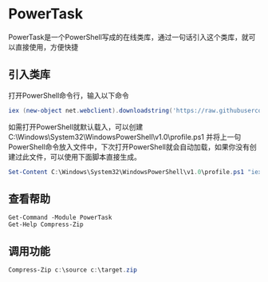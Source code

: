 # PowerTask

PowerTask是一个PowerShell写成的在线类库，通过一句话引入这个类库，就可以直接使用，方便快捷

## 引入类库
打开PowerShell命令行，输入以下命令  

``` powershell 
iex (new-object net.webclient).downloadstring('https://raw.githubusercontent.com/cylin2000/powertask/master/PowerTask.ps1?t='+(Get-Random))
```

如需打开PowerShell就默认载入，可以创建 C:\Windows\System32\WindowsPowerShell\v1.0\profile.ps1 并将上一句PowerShell命令放入文件中，下次打开PowerShell就会自动加载，如果你没有创建过此文件，可以使用下面脚本直接生成。
``` powershell
Set-Content C:\Windows\System32\WindowsPowerShell\v1.0\profile.ps1 "iex (new-object net.webclient).downloadstring('https://raw.githubusercontent.com/cylin2000/powertask/master/PowerTask.ps1?t='+(Get-Random))"
```

## 查看帮助

``` powerhsell
Get-Command -Module PowerTask
Get-Help Compress-Zip
```

## 调用功能
``` powershell
Compress-Zip c:\source c:\target.zip
```


